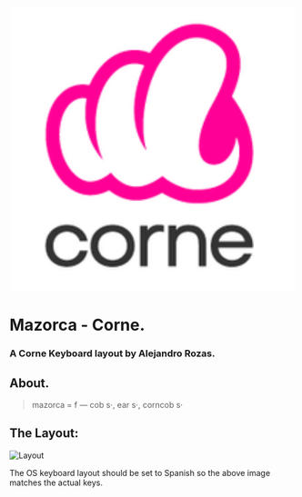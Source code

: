 <div align="center">
  <a href="https://github.com/arozas/qmk_firmware/blob/master/keyboards/crkbd/keymaps/mazorca_corne/Images/CorneLogo.png">
    <img src="https://github.com/arozas/qmk_firmware/blob/master/keyboards/crkbd/keymaps/mazorca_corne/Images/CorneLogo.png" alt="Logo" width="500" height="500">
  </a>
</div>

# Mazorca - Corne.
### A Corne Keyboard layout by Alejandro Rozas.

## About.
> mazorca = f — cob s·, ear s·, corncob s·

## The Layout:

![Layout](https://user-images.githubusercontent.com/1832140/178291869-ea3c070b-2c0d-45f9-aeb8-00ac6942e847.png)



The OS keyboard layout should be set to Spanish so the above image matches the actual keys.

